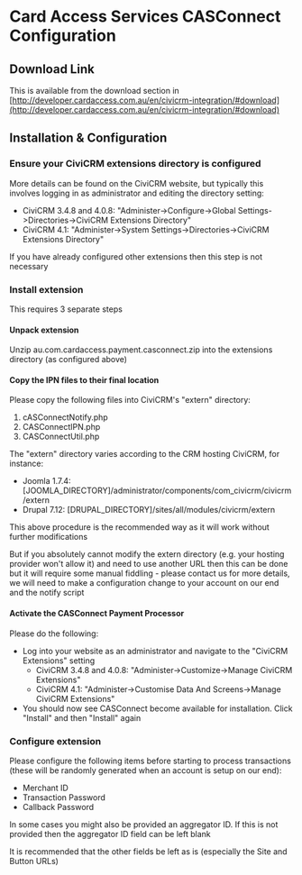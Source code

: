 # Card Access Services CASConnect Configuration

## Download Link

This is available from the download section in [http://developer.cardaccess.com.au/en/civicrm-integration/#download](http://developer.cardaccess.com.au/en/civicrm-integration/#download)

## Installation & Configuration

### Ensure your CiviCRM extensions directory is configured

More details can be found on the CiviCRM website, but typically this involves logging in as administrator and editing the directory setting:

* CiviCRM 3.4.8 and 4.0.8: "Administer->Configure->Global Settings->Directories->CiviCRM Extensions Directory"
* CiviCRM 4.1: "Administer->System Settings->Directories->CiviCRM Extensions Directory"

If you have already configured other extensions then this step is not necessary

### Install extension

This requires 3 separate steps

#### Unpack extension

Unzip au.com.cardaccess.payment.casconnect.zip into the extensions directory (as configured above)

#### Copy the IPN files to their final location

Please copy the following files into CiviCRM's "extern" directory:

1. cASConnectNotify.php
1. CASConnectIPN.php
1. CASConnectUtil.php

The "extern" directory varies according to the CRM hosting CiviCRM, for instance:

* Joomla 1.7.4: [JOOMLA_DIRECTORY]/administrator/components/com_civicrm/civicrm/extern
* Drupal 7.12: [DRUPAL_DIRECTORY]/sites/all/modules/civicrm/extern

This above procedure is the recommended way as it will work without further modifications

But if you absolutely cannot modify the extern directory (e.g. your hosting provider won't allow it) and need to use another URL then this can be done but it will require some manual fiddling - please contact us for more details, we will need to make a configuration change to your account on our end and the notify script

#### Activate the CASConnect Payment Processor

Please do the following:

* Log into your website as an administrator and navigate to the "CiviCRM Extensions" setting
    * CiviCRM 3.4.8 and 4.0.8: "Administer->Customize->Manage CiviCRM Extensions"
    * CiviCRM 4.1: "Administer->Customise Data And Screens->Manage CiviCRM Extensions"
* You should now see CASConnect become available for installation. Click "Install" and then "Install" again

### Configure extension

Please configure the following items before starting to process transactions (these will be randomly generated when an account is setup on our end):

* Merchant ID
* Transaction Password
* Callback Password

In some cases you might also be provided an aggregator ID. If this is not provided then the aggregator ID field can be left blank

It is recommended that the other fields be left as is (especially the Site and Button URLs)
